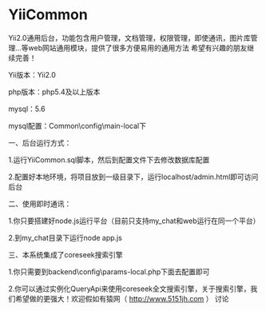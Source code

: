 # YiiCommon
   Yii2.0通用后台，功能包含用户管理，文档管理，权限管理，即使通讯，图片库管理...等web网站通用模块，提供了很多方便易用的通用方法
希望有兴趣的朋友继续完善！

Yii版本：Yii2.0

php版本：php5.4及以上版本

mysql：5.6

mysql配置：Common\config\main-local下

一、后台运行方式：

1.运行YiiCommon.sql脚本，然后到配置文件下去修改数据库配置

2.配置好本地环境，将项目放到一级目录下，运行localhost/admin.html即可访问后台

二、使用即时通讯：

1.你只要搭建好node.js运行平台（目前只支持my_chat和web运行在同一个平台）

2.到my_chat目录下运行node app.js


三、本系统集成了coreseek搜索引擎

1.你只需要到backend\config\params-local.php下面去配置即可

2.你可以通过实例化QueryApi来使用coreseek全文搜索引擎，关于搜索引擎，我们希望做的更强大！欢迎假如有猿网（ http://www.5151jh.com  ） 讨论
